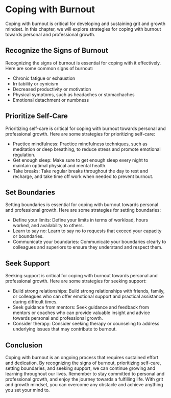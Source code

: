 Coping with Burnout
==============================================================================

Coping with burnout is critical for developing and sustaining grit and growth mindset. In this chapter, we will explore strategies for coping with burnout towards personal and professional growth.

Recognize the Signs of Burnout
------------------------------

Recognizing the signs of burnout is essential for coping with it effectively. Here are some common signs of burnout:

* Chronic fatigue or exhaustion
* Irritability or cynicism
* Decreased productivity or motivation
* Physical symptoms, such as headaches or stomachaches
* Emotional detachment or numbness

Prioritize Self-Care
--------------------

Prioritizing self-care is critical for coping with burnout towards personal and professional growth. Here are some strategies for prioritizing self-care:

* Practice mindfulness: Practice mindfulness techniques, such as meditation or deep breathing, to reduce stress and promote emotional regulation.
* Get enough sleep: Make sure to get enough sleep every night to maintain optimal physical and mental health.
* Take breaks: Take regular breaks throughout the day to rest and recharge, and take time off work when needed to prevent burnout.

Set Boundaries
--------------

Setting boundaries is essential for coping with burnout towards personal and professional growth. Here are some strategies for setting boundaries:

* Define your limits: Define your limits in terms of workload, hours worked, and availability to others.
* Learn to say no: Learn to say no to requests that exceed your capacity or boundaries.
* Communicate your boundaries: Communicate your boundaries clearly to colleagues and superiors to ensure they understand and respect them.

Seek Support
------------

Seeking support is critical for coping with burnout towards personal and professional growth. Here are some strategies for seeking support:

* Build strong relationships: Build strong relationships with friends, family, or colleagues who can offer emotional support and practical assistance during difficult times.
* Seek guidance from mentors: Seek guidance and feedback from mentors or coaches who can provide valuable insight and advice towards personal and professional growth.
* Consider therapy: Consider seeking therapy or counseling to address underlying issues that may contribute to burnout.

Conclusion
----------

Coping with burnout is an ongoing process that requires sustained effort and dedication. By recognizing the signs of burnout, prioritizing self-care, setting boundaries, and seeking support, we can continue growing and learning throughout our lives. Remember to stay committed to personal and professional growth, and enjoy the journey towards a fulfilling life. With grit and growth mindset, you can overcome any obstacle and achieve anything you set your mind to.
